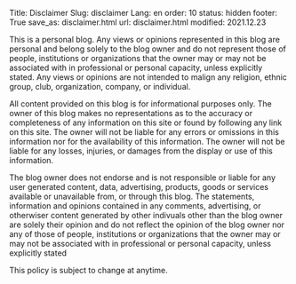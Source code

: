 Title: Disclaimer
Slug: disclaimer
Lang: en
order: 10
status: hidden
footer: True
save_as: disclaimer.html
url: disclaimer.html
modified: 2021.12.23

This is a personal blog. Any views or opinions represented in this blog are
personal and belong solely to the blog owner and do not represent those of
people, institutions or organizations that the owner may or may not be
associated with in professional or personal capacity, unless explicitly stated.
Any views or opinions are not intended to malign any religion, ethnic group,
club, organization, company, or individual.

All content provided on this blog is for informational purposes only. The owner
of this blog makes no representations as to the accuracy or completeness of any
information on this site or found by following any link on this site. The owner
will not be liable for any errors or omissions in this information nor for the
availability of this information. The owner will not be liable for any losses,
injuries, or damages from the display or use of this information.

The blog owner does not endorse and is not responsible or liable for any user
generated content, data, advertising, products, goods or services available or
unavailable from, or through this blog. The statements, information and
opinions contained in any comments, advertising, or otherwiser content
generated by other indivuals other than the blog owner are solely their opinion
and do not reflect the opinion of the blog owner nor any of those of people,
institutions or organizations that the owner may or may not be associated with
in professional or personal capacity, unless explicitly stated

This policy is subject to change at anytime.